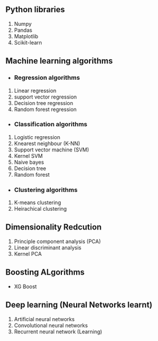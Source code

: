 ## Python libraries

1. Numpy
2. Pandas
3. Matplotlib
4. Scikit-learn

## Machine learning algorithms
* ### Regression algorithms
1. Linear regression
2. support vector regression
3. Decision tree regression
4. Random forest regression

* ### Classification algorithms
1. Logistic regression
2. Knearest neighbour (K-NN)
3. Support vector machine (SVM)
4. Kernel SVM
5. Naive bayes
6. Decision tree
7. Random forest 

* ### Clustering algorithms
1. K-means clustering
2. Heirachical clustering

## Dimensionality Redcution
1. Principle component analysis (PCA)
2. Linear discriminant analysis
3. Kernel PCA

## Boosting ALgorithms
* XG Boost

## Deep learning (Neural Networks learnt)
1. Artificial neural networks 
2. Convolutional neural networks
3. Recurrent neural network (Learning)

